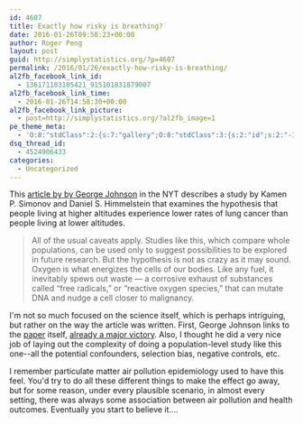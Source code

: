 ```yaml
---
id: 4607
title: Exactly how risky is breathing?
date: 2016-01-26T09:58:23+00:00
author: Roger Peng
layout: post
guid: http://simplystatistics.org/?p=4607
permalink: /2016/01/26/exactly-how-risky-is-breathing/
al2fb_facebook_link_id:
  - 136171103105421_915101831879007
al2fb_facebook_link_time:
  - 2016-01-26T14:58:30+00:00
al2fb_facebook_link_picture:
  - post=http://simplystatistics.org/?al2fb_image=1
pe_theme_meta:
  - 'O:8:"stdClass":2:{s:7:"gallery";O:8:"stdClass":3:{s:2:"id";s:2:"-1";s:5:"width";s:0:"";s:6:"height";s:0:"";}s:5:"video";O:8:"stdClass":1:{s:2:"id";s:2:"-1";}}'
dsq_thread_id:
  - 4524906433
categories:
  - Uncategorized
---
```

This [article by by George Johnson](http://nyti.ms/23nysp5) in the NYT describes a study by Kamen P. Simonov​​ and Daniel S. Himmelstein​ that examines the hypothesis that people living at higher altitudes experience lower rates of lung cancer than people living at lower altitudes.

> All of the usual caveats apply. Studies like this, which compare whole populations, can be used only to suggest possibilities to be explored in future research. But the hypothesis is not as crazy as it may sound. Oxygen is what energizes the cells of our bodies. Like any fuel, it inevitably spews out waste — a corrosive exhaust of substances called “free radicals,” or “reactive oxygen species,” that can mutate DNA and nudge a cell closer to malignancy.

I'm not so much focused on the science itself, which is perhaps intriguing, but rather on the way the article was written. First, George Johnson links to the [paper](https://peerj.com/articles/705/) itself, [already a major victory](http://simplystatistics.org/2015/01/15/how-to-find-the-science-paper-behind-a-headline-when-the-link-is-missing/). Also, I thought he did a very nice job of laying out the complexity of doing a population-level study like this one--all the potential confounders, selection bias, negative controls, etc.

I remember particulate matter air pollution epidemiology used to have this feel. You'd try to do all these different things to make the effect go away, but for some reason, under every plausible scenario, in almost every setting, there was always some association between air pollution and health outcomes. Eventually you start to believe it....